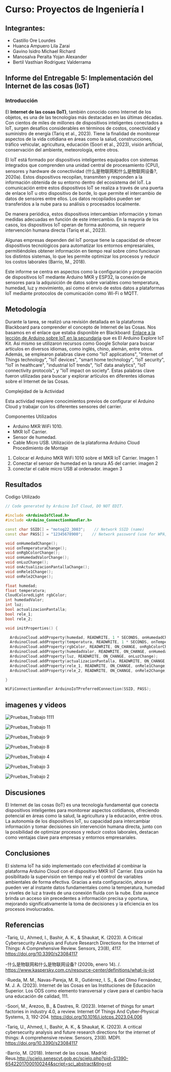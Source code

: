 # Curso: Proyectos de Ingeniería I

## Integrantes:
- Castillo Ore Lourdes
- Huanca Ampuero Lila Zarai
- Gavino Isidro Michael Richard
- Manosalva Peralta Yojan Alexander
- Bertil Vasthian Rodriguez Valderrama

## Informe del Entregable 5: Implementación del Internet de las cosas (IoT)

### Introducción
El **Internet de las cosas (IoT)**, también conocido como Internet de los objetos, es una de las tecnologías más destacadas en las últimas décadas. Con cientos de miles de millones de dispositivos inteligentes conectados a IoT, surgen desafíos considerables en términos de costos, conectividad y suministro de energía (Tariq et al., 2023). Tiene la finalidad de monitorear aspectos de la vida cotidiana en áreas como la salud, construcciones, tráfico vehicular, agricultura, educación (Soori et al., 2023), visión artificial, conservación del ambiente, meteorología, entre otros.

El IoT está formado por dispositivos inteligentes equipados con sistemas integrados que comprenden una unidad central de procesamiento (CPU), sensores y hardware de conectividad (什么是物联网和什么是物联网设备?, 2020a). Estos dispositivos recopilan, transmiten y responden a la información obtenida de su entorno dentro del ecosistema del IoT. La comunicación entre estos dispositivos IoT se realiza a través de una puerta de enlace IoT u otro dispositivo de borde, lo que permite el intercambio de datos de sensores entre ellos. Los datos recopilados pueden ser transferidos a la nube para su análisis o procesados localmente. 

De manera periódica, estos dispositivos intercambian información y toman medidas adecuadas en función de este intercambio. En la mayoría de los casos, los dispositivos IoT operan de forma autónoma, sin requerir intervención humana directa (Tariq et al., 2023).

Algunas empresas dependen del IoT porque tiene la capacidad de ofrecer dispositivos tecnológicos para automatizar los entornos empresariales, permitiéndoles obtener información en tiempo real sobre cómo funcionan los distintos sistemas, lo que les permite optimizar los procesos y reducir los costos laborales (Barrio, M., 2018).

Este informe se centra en aspectos como la configuración y programación de dispositivos IoT mediante Arduino MKR y ESP32, la conexión de sensores para la adquisición de datos sobre variables como temperatura, humedad, luz y movimiento, así como el envío de estos datos a plataformas IoT mediante protocolos de comunicación como Wi-Fi o MQTT. 
## Metodología
Durante la tarea, se realizó una revisión detallada en la plataforma Blackboard para comprender el concepto de Internet de las Cosas. Nos basamos en el enlace que estaba disponible en Blackboard: [Enlace a la lección de Arduino sobre IoT en la secundaria](https://edu-content-preview.arduino.cc/content-preview/high_school/lesson/CONTENTPREVIEW+IOTSK) que es El Arduino Explore IoT Kit. Asi mismo se utilizaron recursos como Google Scholar para buscar artículos en diversos idiomas, como inglés, chino, alemán, entre otros. Además, se emplearon palabras clave como "IoT applications", "Internet of Things technology", "IoT devices", "smart home technology", "IoT security", "IoT in healthcare", "industrial IoT trends", "IoT data analytics", "IoT connectivity protocols", y "IoT impact on society". Estas palabras clave fueron utilizadas para buscar y explorar artículos en diferentes idiomas sobre el Internet de las Cosas.

Complejidad de la Actividad

Esta actividad requiere conocimientos previos de configurar el Arduino Cloud y trabajar con los diferentes sensores del carrier.

Componentes Utilizados

- Arduino MKR WiFi 1010.
- MKR IoT Carrier.
- Sensor de humedad.
- Cable Micro USB.
Utilización  de la plataforma Arduino Cloud
 Procedimiento de Montaje
1. Colocar el Arduino MKR WiFi 1010 sobre el MKR IoT Carrier.
   Imagen 1  
3. Conectar el sensor de humedad en la ranura A5 del carrier.
  imagen  2
5. conectar el cable micro USB al ordenador.
   imagen  3




## Resultados

 Codigo Utilizado


```cpp
// Code generated by Arduino IoT Cloud, DO NOT EDIT.

#include <ArduinoIoTCloud.h>
#include <Arduino_ConnectionHandler.h>

const char SSID[] = "motog22_3003";    // Network SSID (name)
const char PASS[] = "12345678900";    // Network password (use for WPA, or use as key for WEP)

void onHumedadChange();
void onTemperaturaChange();
void onRgbColorChange();
void onHumedadValorChange();
void onLuzChange();
void onActualizacionPantallaChange();
void onRele1Change();
void onRele2Change();

float humedad;
float temperatura;
CloudColoredLight rgbColor;
int humedadValor;
int luz;
bool actualizacionPantalla;
bool rele_1;
bool rele_2;

void initProperties() {

  ArduinoCloud.addProperty(humedad, READWRITE, 1 * SECONDS, onHumedadChange);
  ArduinoCloud.addProperty(temperatura, READWRITE, 1 * SECONDS, onTemperaturaChange);
  ArduinoCloud.addProperty(rgbColor, READWRITE, ON_CHANGE, onRgbColorChange);
  ArduinoCloud.addProperty(humedadValor, READWRITE, ON_CHANGE, onHumedadValorChange);
  ArduinoCloud.addProperty(luz, READWRITE, ON_CHANGE, onLuzChange);
  ArduinoCloud.addProperty(actualizacionPantalla, READWRITE, ON_CHANGE, onActualizacionPantallaChange);
  ArduinoCloud.addProperty(rele_1, READWRITE, ON_CHANGE, onRele1Change);
  ArduinoCloud.addProperty(rele_2, READWRITE, ON_CHANGE, onRele2Change);

}

WiFiConnectionHandler ArduinoIoTPreferredConnection(SSID, PASS);
```

 
                          

## imagenes y videos

![Pruebas_Trabajo 1111](https://github.com/user-attachments/assets/5778b86a-bdd7-460d-9c7c-b8ba22a3dbf7)

![Pruebas_Trabajo 11](https://github.com/user-attachments/assets/dc988a1c-5314-45fd-bf73-8d8abbdc558c)

![Pruebas_Trabajo 9](https://github.com/user-attachments/assets/e263c21e-fb53-4486-9161-92cd24cab2e5)

![Pruebas_Trabajo 8](https://github.com/user-attachments/assets/6c6c70a8-870e-49c2-82c7-d5af800dc9a6)

![Pruebas_Trabajo 4](https://github.com/user-attachments/assets/4655793c-8434-47d3-b58b-b92345332da5)

![Pruebas_Trabajo 3](https://github.com/user-attachments/assets/b63d9402-530b-4105-9b05-a03f5e4d9a07)

![Pruebas_Trabajo 2](https://github.com/user-attachments/assets/56105efb-47ae-4708-b233-710be83d5260)



## Discusiones

El Internet de las cosas (IoT) es una tecnología fundamental que conecta dispositivos inteligentes para monitorear aspectos cotidianos, ofreciendo potencial en áreas como la salud, la agricultura y la educación, entre otros.
La autonomía de los dispositivos IoT, su capacidad para intercambiar información y tomar decisiones sin intervención humana directa, junto con la posibilidad de optimizar procesos y reducir costos laborales, destacan como ventajas clave para empresas y entornos empresariales.

## Conclusiones

El sistema IoT ha sido implementado con efectividad  al combinar la plataforma Arduino Cloud con el dispositivo MKR IoT Carrier. Esta unión ha posibilitado la supervisión en tiempo real y el control de variables ambientales de forma efectiva. Gracias a esta configuración, ahora se pueden ver al instante datos fundamentales como la temperatura, humedad y niveles de luz a través de una conexión fluida con la nube. Este avance brinda un acceso sin precedentes a información precisa y oportuna, mejorando significativamente la toma de decisiones y la eficiencia en los procesos involucrados.


## Referencias

-Tariq, U., Ahmed, I., Bashir, A. K., & Shaukat, K. (2023). A Critical Cybersecurity Analysis and Future Research Directions for the Internet of Things: A Comprehensive Review. Sensors, 23(8), 4117. https://doi.org/10.3390/s23084117

-什么是物联网和什么是物联网设备? (2020b, enero 14). /. https://www.kaspersky.com.cn/resource-center/definitions/what-is-iot

-Rueda, M. M., Navas-Pareja, M. R., Gutiérrez, I. S., & del Olmo Fernández, M. J. A. (2023). Internet de las Cosas en las Instituciones de Educación Superior. Los ODS como elemento transversal y clave para el cambio hacia una educación de calidad, 111.

-Soori, M., Arezoo, B., & Dastres, R. (2023). Internet of things for smart factories in industry 4.0, a review. Internet Of Things And Cyber-Physical Systems, 3, 192-204. https://doi.org/10.1016/j.iotcps.2023.04.006

-Tariq, U., Ahmed, I., Bashir, A. K., & Shaukat, K. (2023). A critical cybersecurity analysis and future research directions for the internet of things: A comprehensive review. Sensors, 23(8). MDPI. https://doi.org/10.3390/s23084117


-Barrio, M. (2018). Internet de las cosas. Madrid: Reus.http://scielo.senescyt.gob.ec/scielo.php?pid=S1390-65422017000100244&script=sci_abstract&tlng=pt



